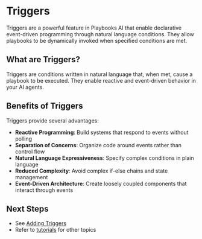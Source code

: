 # Triggers

Triggers are a powerful feature in Playbooks AI that enable declarative event-driven programming through natural language conditions. They allow playbooks to be dynamically invoked when specified conditions are met.

## What are Triggers?

Triggers are conditions written in natural language that, when met, cause a playbook to be executed. They enable reactive and event-driven behavior in your AI agents.

## Benefits of Triggers

Triggers provide several advantages:

- **Reactive Programming**: Build systems that respond to events without polling
- **Separation of Concerns**: Organize code around events rather than control flow
- **Natural Language Expressiveness**: Specify complex conditions in plain language
- **Reduced Complexity**: Avoid complex if-else chains and state management
- **Event-Driven Architecture**: Create loosely coupled components that interact through events 

## Next Steps

- See [Adding Triggers](../guides/adding-triggers.md)
- Refer to [tutorials](../tutorials/index.md) for other topics